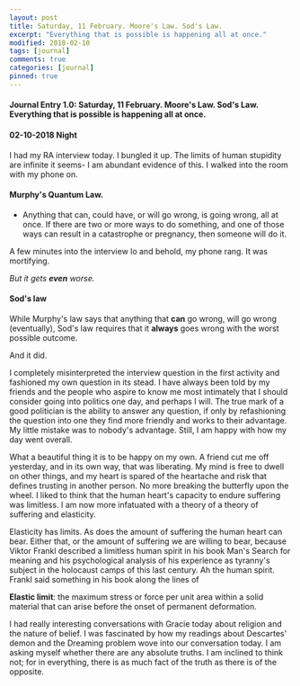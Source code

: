 ```yaml
---
layout: post
title: Saturday, 11 February. Moore's Law. Sod's Law.
excerpt: "Everything that is possible is happening all at once."
modified: 2018-02-10
tags: [journal]
comments: true
categories: [journal]
pinned: true
---
```

#### Journal Entry 1.0: Saturday, 11 February. Moore's Law. Sod's Law. Everything that is possible is happening all at once.

#### 02-10-2018 Night
I had my RA interview today. I bungled it up. The limits of human stupidity are infinite it seems- I am abundant evidence of this. I walked into the room with my phone on.

#### Murphy's Quantum Law.

- Anything that can, could have, or will go wrong, is going wrong, all at once. If there are two or more ways to do something, and one of those ways can result in a catastrophe or pregnancy, then someone will do it.

A few minutes into the interview lo and behold, my phone rang. It was mortifying.

*But it gets **even** worse.*


#### Sod's law

While Murphy's law says that anything that **can** go wrong, will go wrong (eventually), Sod's law requires that it **always** goes wrong with the worst possible outcome.

And it did.

I completely misinterpreted the interview question in the first activity and fashioned my own question in its stead. I have always been told by my friends and the people who aspire to know me most intimately that I should consider going into politics one day, and perhaps I will. The true mark of a good politician is the ability to answer any question, if only by refashioning the question into one they find more friendly and works to their advantage. My little mistake was to nobody's advantage. Still, I am happy with how my day went overall.

What a beautiful thing it is to be happy on my own. A friend cut me off yesterday, and in its own way, that was liberating. My mind is free to dwell on other things, and my heart is spared of the heartache and risk that defines trusting in another person. No more breaking the butterfly upon the wheel. I liked to think that the human heart's capacity to endure suffering was limitless. I am now more infatuated with a theory of a theory of suffering and elasticity.

Elasticity has limits. As does the amount of suffering the human heart can bear. Either that, or the amount of suffering we are willing to bear, because Viktor Frankl described a limitless human spirit in his book Man's Search for meaning and his psychological analysis of his experience as tyranny's subject in the holocaust camps of this last century. Ah the human spirit. Frankl said something in his book along the lines of

**Elastic limit**: the maximum stress or force per unit area within a solid material that can arise before the onset of permanent deformation.

I had really interesting conversations with Gracie today about religion and the nature of belief. I was fascinated by how my readings about Descartes' demon and the Dreaming problem wove into our conversation today. I am asking myself whether there are any absolute truths. I am inclined to think not; for in everything, there is as much fact of the truth as there is of the opposite.
